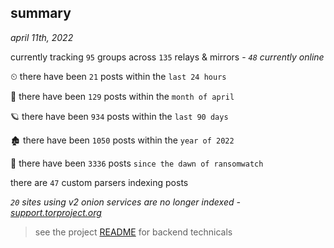 
## summary
_april 11th, 2022_

currently tracking `95` groups across `135` relays & mirrors - _`48` currently online_

⏲ there have been `21` posts within the `last 24 hours`

🦈 there have been `129` posts within the `month of april`

🪐 there have been `934` posts within the `last 90 days`

🏚 there have been `1050` posts within the `year of 2022`

🦕 there have been `3336` posts `since the dawn of ransomwatch`

there are `47` custom parsers indexing posts

_`20` sites using v2 onion services are no longer indexed - [support.torproject.org](https://support.torproject.org/onionservices/v2-deprecation/)_

> see the project [README](https://github.com/thetanz/ransomwatch#ransomwatch--) for backend technicals
